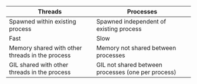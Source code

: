 | Threads                                         | Processes                                          |
|-------------------------------------------------|----------------------------------------------------|
| Spawned within existing process                 | Spawned independent of existing process            |
| Fast                                            | Slow                                               |
| Memory shared with other threads in the process | Memory not shared between processes                |
| GIL shared with other threads in the process    | GIL not shared between processes (one per process) |